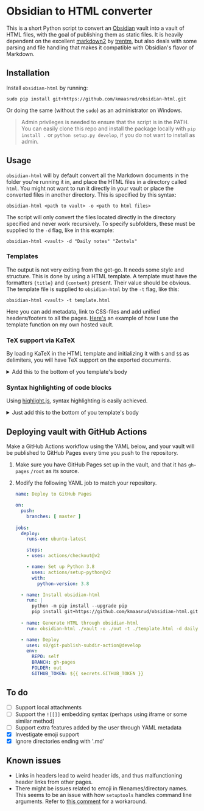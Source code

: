 # Obsidian to HTML converter

This is a short Python script to convert an [Obsidian](https://obsidian.md/) vault into a vault of HTML files, with the goal of publishing them as static files. It is heavily dependent on the excellent [markdown2](https://github.com/trentm/python-markdown2) by [trentm](https://github.com/trentm), but also deals with some parsing and file handling that makes it compatible with Obsidian's flavor of Markdown.

## Installation

Install `obsidian-html` by running:

    sudo pip install git+https://github.com/kmaasrud/obsidian-html.git

Or doing the same (without the `sudo`) as an administrator on Windows.

> Admin privileges is needed to ensure that the script is in the PATH. You can easily clone this repo and install the package locally with `pip install .` or `python setup.py develop`, if you do not want to install as admin.

## Usage

`obsidian-html` will by default convert all the Markdown documents in the folder you're running it in, and place the HTML files in a directory called `html`. You might not want to run it directly in your vault or place the converted files in another directory. This is specified by this syntax:

    obsidian-html <path to vault> -o <path to html files>

The script will only convert the files located directly in the directory specified and never work recursively. To specify subfolders, these must be supplied to the `-d` flag, like in this example:

    obsidian-html <vault> -d "Daily notes" "Zettels"

### Templates

The output is not very exiting from the get-go. It needs some style and structure. This is done by using a HTML template. A template must have the formatters `{title}` and `{content}` present. Their value should be obvious. The template file is supplied to `obsidian-html` by the `-t` flag, like this:

    obsidian-html <vault> -t template.html

Here you can add metadata, link to CSS-files and add unified headers/footers to all the pages. [Here's](https://github.com/kmaasrud/brain/blob/master/template.html) an example of how I use the template function on my own hosted vault.

### TeX support via KaTeX

By loading KaTeX in the HTML template and initializing it with `$` and `$$` as delimiters, you will have TeX support on the exported documents.

<details>
<summary>Add this to the bottom of you template's body</summary>
<code>
<!-- KaTeX -->
<link rel="stylesheet" href="https://cdn.jsdelivr.net/npm/katex@0.11.1/dist/katex.min.css"
  integrity="sha384-zB1R0rpPzHqg7Kpt0Aljp8JPLqbXI3bhnPWROx27a9N0Ll6ZP/+DiW/UqRcLbRjq" crossorigin="anonymous">

<!-- The loading of KaTeX is deferred to speed up page rendering -->
<script defer src="https://cdn.jsdelivr.net/npm/katex@0.11.1/dist/katex.min.js"
  integrity="sha384-y23I5Q6l+B6vatafAwxRu/0oK/79VlbSz7Q9aiSZUvyWYIYsd+qj+o24G5ZU2zJz"
  crossorigin="anonymous"></script>

<!-- To automatically render math in text elements, include the auto-render extension: -->
<script defer src="https://cdn.jsdelivr.net/npm/katex@0.11.1/dist/contrib/auto-render.min.js"
  integrity="sha384-kWPLUVMOks5AQFrykwIup5lo0m3iMkkHrD0uJ4H5cjeGihAutqP0yW0J6dpFiVkI"
  crossorigin="anonymous"></script>

<!-- Parsing single dollar signs -->
<script>
  document.addEventListener("DOMContentLoaded", function () {{
      renderMathInElement(document.body, {{
        delimiters: [
          {{left: "$$", right: "$$", display: true}},
        {{left: "\\[", right: "\\]", display: true}},
    {{left: "$", right: "$", display: false}},
    {{left: "\\(", right: "\\)", display: false}}
      ]
  }});
  }});
</script>
</code>
</details>

### Syntax highlighting of code blocks

Using [highlight.js](https://highlightjs.org/), syntax highlighting is easily achieved.


<details>
<summary>Just add this to the bottom of you template's body</summary>
<code>
<!-- Syntax highlighting through highlight.js -->
<link rel="stylesheet" href="https://cdn.jsdelivr.net/npm/highlight.js@10.1.2/styles/github-gist.css">
<script src="//cdn.jsdelivr.net/gh/highlightjs/cdn-release@10.1.2/build/highlight.min.js"></script>

<script>hljs.initHighlightingOnLoad();</script>
</code>
</details>

## Deploying vault with GitHub Actions

Make a GitHub Actions workflow using the YAML below, and your vault will be published to GitHub Pages every time you push to the repository.

1. Make sure you have GitHub Pages set up in the vault, and that it has `gh-pages` `/root` as its source.
2. Modify the following YAML job to match your repository.

    ```yaml
    name: Deploy to GitHub Pages

    on:
      push:
        branches: [ master ]
      
    jobs:
      deploy:
        runs-on: ubuntu-latest

        steps:
        - uses: actions/checkout@v2

        - name: Set up Python 3.8
          uses: actions/setup-python@v2
          with:
            python-version: 3.8

      - name: Install obsidian-html
        run: |
          python -m pip install --upgrade pip
          pip install git+https://github.com/kmaasrud/obsidian-html.git
          
      - name: Generate HTML through obsidian-html
        run: obsidian-html ./vault -o ./out -t ./template.html -d daily

      - name: Deploy
        uses: s0/git-publish-subdir-action@develop
        env:
          REPO: self
          BRANCH: gh-pages
          FOLDER: out
          GITHUB_TOKEN: ${{ secrets.GITHUB_TOKEN }}
    ```

## To do


- [ ] Support local attachments
- [ ] Support the `![[]]` embedding syntax (perhaps using iframe or some similar method)
- [ ] Support extra features added by the user through YAML metadata
- [x] Investigate emoji support
- [x] Ignore directories ending with '.md'
## Known issues

- Links in headers lead to weird header ids, and thus malfunctioning header links from other pages.
- There might be issues related to emoji in filenames/directory names. This seems to be an issue with how `setuptools` handles command line arguments. Refer to [this comment](https://github.com/kmaasrud/obsidian-html/issues/3#issuecomment-705512714) for a workaround.
